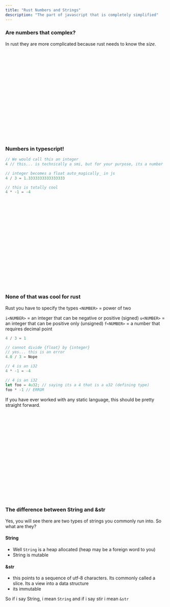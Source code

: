 ```yaml
---
title: "Rust Numbers and Strings"
description: "The part of javascript that is completely simplified"
---
```


### Are numbers that complex?
In rust they are more complicated because rust needs to know the _size_.

<br />
<br />
<br />
<br />
<br />
<br />
<br />
<br />
<br />
<br />
<br />
<br />
<br />
<br />
<br />
<br />

### Numbers in typescript!
```typescript
// We would call this an integer
4 // this... is technically a smi, but for your purpose, its a number
```

```typescript
// integer becomes a float auto_magically_ in js
4 / 3 = 1.3333333333333333
```

```typescript
// this is totally cool
4 * -1 = -4
```

<br />
<br />
<br />
<br />
<br />
<br />
<br />
<br />
<br />
<br />
<br />
<br />
<br />
<br />
<br />
<br />

### None of that was cool for rust
Rust you have to specify the types `<NUMBER>` = power of two

`i<NUMBER>` = an integer that can be negative or positive (signed)
`u<NUMBER>` = an integer that can be positive only (unsigned)
`f<NUMBER>` = a number that requires decimal point

```rust
4 / 3 = 1
```

```rust
// cannot divide {float} by {integer}
// yes... this is an error
4.0 / 3 = Nope
```

```rust
// 4 is an i32
4 * -1 = -4
```

```rust
// 4 is an i32
let foo = 4u32; // saying its a 4 that is a u32 (defining type)
foo * -1 // ERROR
```

If you have ever worked with any static language, this should be pretty
straight forward.

<br />
<br />
<br />
<br />
<br />
<br />
<br />
<br />
<br />
<br />
<br />
<br />
<br />
<br />
<br />
<br />

### The difference between String and &str
Yes, you will see there are two types of strings you commonly run into.  So
what are they?

#### String
* Well `String` is a heap allocated (heap may be a foreign word to you)
* String is mutable

#### &str
* this points to a sequence of utf-8 characters.  Its commonly called a slice.
  Its a view into a data structure
* its immutable


So if i say String, i mean `String` and if i say stir i mean `&str`

<br />
<br />
<br />
<br />
<br />
<br />
<br />
<br />
<br />
<br />
<br />
<br />
<br />
<br />
<br />
<br />

